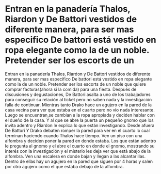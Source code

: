 # Entran en la panadería Thalos, Riardon y De Battori vestidos de diferente manera, para ser mas especifico De battori está vestido en ropa elegante como la de un noble. Pretender ser los escorts de un 

Entran en la panadería Thalos, Riardon y De Battori vestidos de diferente manera, para ser mas especifico De battori está vestido en ropa elegante como la de un noble. Pretender ser los escorts de un noble que quiere comprar facturas(ahora si la comida) para una fiesta. Después de discusiones y degustaciones, De Battori asalta a uno de los trabajadores para conseguir su relación al ticket pero no saben nada y la investigación falla de continuar.
Mientras tanto Drako hace un agujero en la pared de la casa vecina  para ver que estaba en el cuarto pero no vio nada interesante.
Luego se encuentran,se cambian a la ropa apropiada y deciden hablar con el dueño de la casa. Y al que se abre la puerta un pequeño gnomo que los invita adentro y Riardon le explica lo que están investigando. Desde afuera De Battori Y Drako debaten romper la pared para ver en el cuarto lo cual terminan haciendo cuando Thalos hace tiempo. Ven un piso con una alfombra y deciden poner la pared en donde estaba. Los que están adentro le pregunta al gnomo y el abre el cuarto en donde el gnomo, mostrando su interés con la investigación y el misterio les deja ver que está abajo de la alfombra. Ven una escalera en donde bajan y llegan a las alcantarillas. Dentro de ellas hay un agujero en la pared que siguen por 4 horas y salen por otro agujero como el que estaba debajo de la alfombra.

